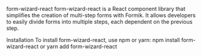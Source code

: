 form-wizard-react
form-wizard-react is a React component library that simplifies the creation of multi-step forms with Formik. It allows developers to easily divide forms into multiple steps, each dependent on the previous step.

Installation
To install form-wizard-react, use npm or yarn:
npm install form-wizard-react
or
yarn add form-wizard-react